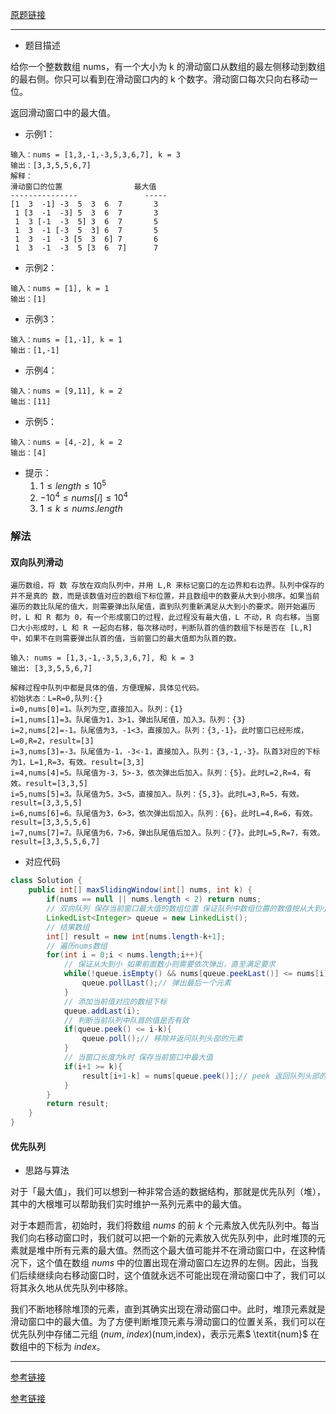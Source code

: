 [原题链接](https://leetcode-cn.com/problems/sliding-window-maximum/)

---

- 题目描述

给你一个整数数组 nums，有一个大小为 k 的滑动窗口从数组的最左侧移动到数组的最右侧。你只可以看到在滑动窗口内的 k 个数字。滑动窗口每次只向右移动一位。

返回滑动窗口中的最大值。

- 示例1：

```
输入：nums = [1,3,-1,-3,5,3,6,7], k = 3
输出：[3,3,5,5,6,7]
解释：
滑动窗口的位置                最大值
---------------               -----
[1  3  -1] -3  5  3  6  7       3
 1 [3  -1  -3] 5  3  6  7       3
 1  3 [-1  -3  5] 3  6  7       5
 1  3  -1 [-3  5  3] 6  7       5
 1  3  -1  -3 [5  3  6] 7       6
 1  3  -1  -3  5 [3  6  7]      7
```

- 示例2：

```
输入：nums = [1], k = 1
输出：[1]
```

- 示例3：

```
输入：nums = [1,-1], k = 1
输出：[1,-1]
```

- 示例4：

```
输入：nums = [9,11], k = 2
输出：[11]
```

- 示例5：

```
输入：nums = [4,-2], k = 2
输出：[4]
```

- 提示：
  1. $1\leq length \leq 10^5$
  2. $-10^4 \leq nums[i] \leq 10^4$
  3. $1 \leq k \leq nums.length$

### 解法

#### 双向队列滑动

```
遍历数组，将 数 存放在双向队列中，并用 L,R 来标记窗口的左边界和右边界。队列中保存的并不是真的 数，而是该数值对应的数组下标位置，并且数组中的数要从大到小排序。如果当前遍历的数比队尾的值大，则需要弹出队尾值，直到队列重新满足从大到小的要求。刚开始遍历时，L 和 R 都为 0，有一个形成窗口的过程，此过程没有最大值，L 不动，R 向右移。当窗口大小形成时，L 和 R 一起向右移，每次移动时，判断队首的值的数组下标是否在 [L,R] 中，如果不在则需要弹出队首的值，当前窗口的最大值即为队首的数。

输入: nums = [1,3,-1,-3,5,3,6,7], 和 k = 3
输出: [3,3,5,5,6,7]

解释过程中队列中都是具体的值，方便理解，具体见代码。
初始状态：L=R=0,队列:{}
i=0,nums[0]=1。队列为空,直接加入。队列：{1}
i=1,nums[1]=3。队尾值为1，3>1，弹出队尾值，加入3。队列：{3}
i=2,nums[2]=-1。队尾值为3，-1<3，直接加入。队列：{3,-1}。此时窗口已经形成，L=0,R=2，result=[3]
i=3,nums[3]=-3。队尾值为-1，-3<-1，直接加入。队列：{3,-1,-3}。队首3对应的下标为1，L=1,R=3，有效。result=[3,3]
i=4,nums[4]=5。队尾值为-3，5>-3，依次弹出后加入。队列：{5}。此时L=2,R=4，有效。result=[3,3,5]
i=5,nums[5]=3。队尾值为5，3<5，直接加入。队列：{5,3}。此时L=3,R=5，有效。result=[3,3,5,5]
i=6,nums[6]=6。队尾值为3，6>3，依次弹出后加入。队列：{6}。此时L=4,R=6，有效。result=[3,3,5,5,6]
i=7,nums[7]=7。队尾值为6，7>6，弹出队尾值后加入。队列：{7}。此时L=5,R=7，有效。result=[3,3,5,5,6,7]
```

- 对应代码

```java
class Solution {
    public int[] maxSlidingWindow(int[] nums, int k) {
        if(nums == null || nums.length < 2) return nums;
        // 双向队列 保存当前窗口最大值的数组位置 保证队列中数组位置的数值按从大到小排序
        LinkedList<Integer> queue = new LinkedList();
        // 结果数组
        int[] result = new int[nums.length-k+1];
        // 遍历nums数组
        for(int i = 0;i < nums.length;i++){
            // 保证从大到小 如果前面数小则需要依次弹出，直至满足要求
            while(!queue.isEmpty() && nums[queue.peekLast()] <= nums[i]){
                queue.pollLast();// 弹出最后一个元素
            }
            // 添加当前值对应的数组下标
            queue.addLast(i);
            // 判断当前队列中队首的值是否有效
            if(queue.peek() <= i-k){
                queue.poll();// 移除并返问队列头部的元素   
            } 
            // 当窗口长度为k时 保存当前窗口中最大值
            if(i+1 >= k){
                result[i+1-k] = nums[queue.peek()];// peek 返回队列头部的元素
            }
        }
        return result;
    }
}
```

#### 优先队列

- 思路与算法

对于「最大值」，我们可以想到一种非常合适的数据结构，那就是优先队列（堆），其中的大根堆可以帮助我们实时维护一系列元素中的最大值。

对于本题而言，初始时，我们将数组 $\textit{nums}$ 的前 $k$ 个元素放入优先队列中。每当我们向右移动窗口时，我们就可以把一个新的元素放入优先队列中，此时堆顶的元素就是堆中所有元素的最大值。然而这个最大值可能并不在滑动窗口中，在这种情况下，这个值在数组 $\textit{nums}$ 中的位置出现在滑动窗口左边界的左侧。因此，当我们后续继续向右移动窗口时，这个值就永远不可能出现在滑动窗口中了，我们可以将其永久地从优先队列中移除。

我们不断地移除堆顶的元素，直到其确实出现在滑动窗口中。此时，堆顶元素就是滑动窗口中的最大值。为了方便判断堆顶元素与滑动窗口的位置关系，我们可以在优先队列中存储二元组 ($\textit{num}$, $\textit{index}$)(num,index)，表示元素$ \textit{num}$ 在数组中的下标为 $\textit{index}$。



---

[参考链接](https://leetcode-cn.com/problems/sliding-window-maximum/solution/shuang-xiang-dui-lie-jie-jue-hua-dong-chuang-kou-2/)

[参考链接](https://leetcode-cn.com/problems/sliding-window-maximum/solution/hua-dong-chuang-kou-zui-da-zhi-by-leetco-ki6m/)